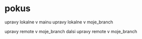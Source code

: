 # pokus
upravy lokalne v mainu
upravy lokalne v moje_branch

upravy remote v moje_branch
dalsi upravy remote v moje_branch
